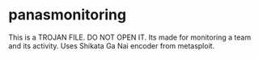# panasmonitoring
This is a TROJAN FILE. DO NOT OPEN IT. Its made for monitoring a team and its activity. Uses Shikata Ga Nai encoder from metasploit. 

